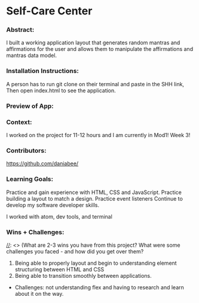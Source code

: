 # Self-Care Center

### Abstract:
[//]: <> (Briefly describe what you built and its features. What problem is the app solving? How does this application solve that problem?)

I built a working application layout that generates random mantras and affirmations for the user and allows them to manipulate the affirmations and mantras data model.

### Installation Instructions:
[//]: <> (What steps does a person have to take to get your app cloned down and running?)

A person has to run git clone on their terminal and paste in the SHH link,
Then open index.html to see the application.

### Preview of App:
[//]: <> (Provide ONE gif or screenshot of your application - choose the "coolest" piece of functionality to show off.)



### Context:
[//]: <> (Give some context for the project here. How long did you have to work on it? How far into the Turing program are you?)

I worked on the project for 11-12 hours and I am currently in Mod1! Week 3!

### Contributors:
[//]: <> (Who worked on this application? Link to their GitHubs.)

https://github.com/daniabee/

### Learning Goals:
[//]: <> (What were the learning goals of this project? What tech did you work with?)

Practice and gain experience with HTML, CSS and JavaScript.
Practice building a layout to match a design.
Practice event listeners
Continue to develop my software developer skills.

I worked with atom, dev tools, and terminal

### Wins + Challenges:
[//]: <> (What are 2-3 wins you have from this project? What were some challenges you faced - and how did you get over them?

1. Being able to properly layout and begin to understanding element structuring between HTML and CSS
2. Being able to transition smoothly between applications.

- Challenges: not understanding flex and having to research and learn about it on the way. 
